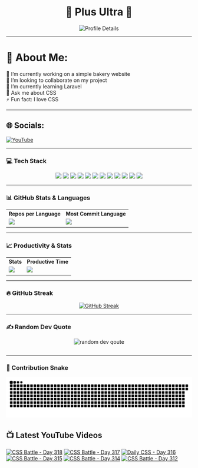 <h1 align="center">🚀 Plus Ultra 🚀</h1>

<div align="center">
  <img src="http://github-profile-summary-cards.vercel.app/api/cards/profile-details?username=ramzel1414&theme=tokyonight" alt="Profile Details">
</div>

---

# 💫 About Me:
🔭 I’m currently working on a simple bakery website<br>
👯 I’m looking to collaborate on my project<br>
🌱 I’m currently learning Laravel<br>
💬 Ask me about CSS<br>
⚡ Fun fact: I love CSS

---

## 🌐 Socials:
[![YouTube](https://img.shields.io/badge/YouTube-%23FF0000.svg?logo=YouTube&logoColor=white)](https://youtube.com/@UCgG_j8zx0wee5dVAaz9owXw)

---

### 💻 Tech Stack

<div align="center">
  <p>
    <img src="https://img.shields.io/badge/css3-%231572B6.svg?style=for-the-badge&logo=css3&logoColor=white">
    <img src="https://img.shields.io/badge/html5-%23E34F26.svg?style=for-the-badge&logo=html5&logoColor=white">
    <img src="https://img.shields.io/badge/javascript-%23323330.svg?style=for-the-badge&logo=javascript&logoColor=%23F7DF1E">
    <img src="https://img.shields.io/badge/php-%23777BB4.svg?style=for-the-badge&logo=php&logoColor=white">
    <img src="https://img.shields.io/badge/bootstrap-%238511FA.svg?style=for-the-badge&logo=bootstrap&logoColor=white">
    <img src="https://img.shields.io/badge/laravel-%23FF2D20.svg?style=for-the-badge&logo=laravel&logoColor=white">
    <img src="https://img.shields.io/badge/react-%2320232a.svg?style=for-the-badge&logo=react&logoColor=%2361DAFB">
    <img src="https://img.shields.io/badge/node.js-6DA55F?style=for-the-badge&logo=node.js&logoColor=white">
    <img src="https://img.shields.io/badge/tailwindcss-%2338B2AC.svg?style=for-the-badge&logo=tailwind-css&logoColor=white">
    <img src="https://img.shields.io/badge/MongoDB-%234ea94b.svg?style=for-the-badge&logo=mongodb&logoColor=white">
    <img src="https://img.shields.io/badge/mysql-4479A1.svg?style=for-the-badge&logo=mysql&logoColor=white">
    <img src="https://img.shields.io/badge/Canva-%2300C4CC.svg?style=for-the-badge&logo=Canva&logoColor=white">
  </p>
</div>

---

### 📊 GitHub Stats & Languages

<div align="center">
  <table>
    <tr>
      <td align="center"><b>Repos per Language</b></td>
      <td align="center"><b>Most Commit Language</b></td>
    </tr>
    <tr>
      <td><img src="http://github-profile-summary-cards.vercel.app/api/cards/repos-per-language?username=ramzel1414&theme=tokyonight"></td>
      <td><img src="http://github-profile-summary-cards.vercel.app/api/cards/most-commit-language?username=ramzel1414&theme=tokyonight"></td>
    </tr>
  </table>
</div>

---

### 📈 Productivity & Stats

<div align="center">
  <table>
    <tr>
      <td align="center"><b>Stats</b></td>
      <td align="center"><b>Productive Time</b></td>
    </tr>
    <tr>
      <td><img src="http://github-profile-summary-cards.vercel.app/api/cards/stats?username=ramzel1414&theme=tokyonight"></td>
      <td><img src="http://github-profile-summary-cards.vercel.app/api/cards/productive-time?username=ramzel1414&theme=tokyonight&utcOffset=8"></td>
    </tr>
  </table>
</div>

---

### 🔥 GitHub Streak

<div align="center">
  <a href="https://git.io/streak-stats">
    <img src="https://streak-stats.demolab.com?user=ramzel1414&theme=tokyonight&hide_border=true" alt="GitHub Streak">
  </a>
</div>

---

### ✍️ Random Dev Quote

<div align="center">
  <table>
    <img src="https://quotes-github-readme.vercel.app/api?type=horizontal&theme=tokyonight" alt="random dev qoute">

  </table>
</div>

---

### 🐍 Contribution Snake

<div align="center">
  <img src="https://github.com/ramzel1414/ramzel1414/blob/output/snake.svg" alt="Snake animation">
</div>

## 📺 Latest YouTube Videos
<!-- BEGIN YOUTUBE-CARDS -->
[![CSS Battle - Day 318](https://ytcards.demolab.com/?id=5j00yRF5Wdo&title=CSS+Battle+-+Day+318&lang=en&timestamp=1742783691&background_color=%230d1117&title_color=%23ffffff&stats_color=%23dedede&max_title_lines=1&width=250&border_radius=5 "CSS Battle - Day 318")](https://www.youtube.com/watch?v=5j00yRF5Wdo)
[![CSS Battle - Day 317](https://ytcards.demolab.com/?id=H2_MvcC5kME&title=CSS+Battle+-+Day+317&lang=en&timestamp=1742746396&background_color=%230d1117&title_color=%23ffffff&stats_color=%23dedede&max_title_lines=1&width=250&border_radius=5 "CSS Battle - Day 317")](https://www.youtube.com/watch?v=H2_MvcC5kME)
[![Daily CSS - Day 316](https://ytcards.demolab.com/?id=aZXBx4GXRCc&title=Daily+CSS+-+Day+316&lang=en&timestamp=1742745858&background_color=%230d1117&title_color=%23ffffff&stats_color=%23dedede&max_title_lines=1&width=250&border_radius=5 "Daily CSS - Day 316")](https://www.youtube.com/watch?v=aZXBx4GXRCc)
[![CSS Battle - Day 315](https://ytcards.demolab.com/?id=muAoPBrfWT0&title=CSS+Battle+-+Day+315&lang=en&timestamp=1742745800&background_color=%230d1117&title_color=%23ffffff&stats_color=%23dedede&max_title_lines=1&width=250&border_radius=5 "CSS Battle - Day 315")](https://www.youtube.com/watch?v=muAoPBrfWT0)
[![CSS Battle - Day 314](https://ytcards.demolab.com/?id=kCJ5ststZ4g&title=CSS+Battle+-+Day+314&lang=en&timestamp=1742745289&background_color=%230d1117&title_color=%23ffffff&stats_color=%23dedede&max_title_lines=1&width=250&border_radius=5 "CSS Battle - Day 314")](https://www.youtube.com/watch?v=kCJ5ststZ4g)
[![CSS Battle - Day 312](https://ytcards.demolab.com/?id=AIgZSSTnvTQ&title=CSS+Battle+-+Day+312&lang=en&timestamp=1742744841&background_color=%230d1117&title_color=%23ffffff&stats_color=%23dedede&max_title_lines=1&width=250&border_radius=5 "CSS Battle - Day 312")](https://www.youtube.com/watch?v=AIgZSSTnvTQ)
<!-- END YOUTUBE-CARDS -->
